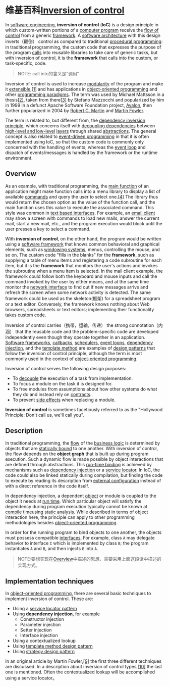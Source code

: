 # 维基百科[Inversion of control](https://en.wikipedia.org/wiki/Inversion_of_control)

In [software engineering](https://en.wikipedia.org/wiki/Software_engineering), **inversion of control** (**IoC**) is a design principle in which custom-written portions of a [computer program](https://en.wikipedia.org/wiki/Computer_program) receive the [flow of control](https://en.wikipedia.org/wiki/Control_flow) from a generic [framework](https://en.wikipedia.org/wiki/Software_framework). A [software architecture](https://en.wikipedia.org/wiki/Software_architecture) with this design inverts（颠倒） control as compared to traditional [procedural programming](https://en.wikipedia.org/wiki/Procedural_programming): in traditional programming, the custom code that expresses the purpose of the program [calls](https://en.wikipedia.org/wiki/Function_call#Main_concepts) into reusable libraries to take care of generic tasks, but with inversion of control, it is the **framework** that calls into the custom, or task-specific, code.

> NOTE: call into的含义是“调用”

Inversion of control is used to increase [modularity](https://en.wikipedia.org/wiki/Modularity_(programming)) of the program and make it [extensible](https://en.wikipedia.org/wiki/Extensible_programming),[[1\]](https://en.wikipedia.org/wiki/Inversion_of_control#cite_note-1) and has applications in [object-oriented programming](https://en.wikipedia.org/wiki/Object-oriented_programming) and other [programming paradigms](https://en.wikipedia.org/wiki/Programming_paradigm). The term was used by Michael Mattsson in a thesis[[2\]](https://en.wikipedia.org/wiki/Inversion_of_control#cite_note-2), taken from there[[3\]](https://en.wikipedia.org/wiki/Inversion_of_control#cite_note-3) by Stefano Mazzocchi and popularized by him in 1999 in a defunct Apache Software Foundation project, [Avalon](https://en.wikipedia.org/wiki/Apache_Avalon), then further popularized in 2004 by [Robert C. Martin](https://en.wikipedia.org/wiki/Robert_Cecil_Martin) and [Martin Fowler](https://en.wikipedia.org/wiki/Martin_Fowler).



The term is related to, but different from, the [dependency inversion principle](https://en.wikipedia.org/wiki/Dependency_inversion_principle), which concerns itself with [decoupling dependencies](https://en.wikipedia.org/wiki/Dependency_(computer_science)) between [high-level and low-level](https://en.wikipedia.org/wiki/High-_and_low-level) [layers](https://en.wikipedia.org/wiki/Abstraction_layer) through shared [abstractions](https://en.wikipedia.org/wiki/Abstraction_(computing)). The general concept is also related to [event-driven programming](https://en.wikipedia.org/wiki/Event-driven_programming) in that it is often implemented using IoC, so that the custom code is commonly only concerned with the handling of events, whereas the [event loop](https://en.wikipedia.org/wiki/Event_loop) and dispatch of events/messages is handled by the framework or the runtime environment.

## Overview

As an example, with traditional programming, the [main function](https://en.wikipedia.org/wiki/Main_function) of an application might make function calls into a menu library to display a list of available [commands](https://en.wikipedia.org/wiki/Command_(computing)) and query the user to select one.[[4\]](https://en.wikipedia.org/wiki/Inversion_of_control#cite_note-FowlerDI-4) The library thus would return the chosen option as the value of the function call, and the main function uses this value to execute the associated command. This style was common in [text based interfaces](https://en.wikipedia.org/wiki/Text_based_interface). For example, an [email client](https://en.wikipedia.org/wiki/Email_client) may show a screen with commands to load new mails, answer the current mail, start a new mail, etc., and the program execution would block until the user presses a key to select a command.

With **inversion of control**, on the other hand, the program would be written using a [software framework](https://en.wikipedia.org/wiki/Software_framework) that knows common behavioral and graphical elements, such as [windowing systems](https://en.wikipedia.org/wiki/Windowing_system), menus, controlling the mouse, and so on. The custom code "fills in the blanks" for the **framework**, such as supplying a table of menu items and registering a code subroutine for each item, but it is the **framework** that monitors the user's actions and invokes the subroutine when a menu item is selected. In the mail client example, the framework could follow both the keyboard and mouse inputs and call the command invoked by the user by either means, and at the same time monitor the [network interface](https://en.wikipedia.org/wiki/Network_interface) to find out if new messages arrive and refresh the screen when some network activity is detected. The same framework could be used as the skeleton(框架) for a spreadsheet program or a text editor. Conversely, the framework knows nothing about Web browsers, spreadsheets or text editors; implementing their functionality takes custom code.

Inversion of control carries（携带，运输，传递） the strong connotation（内涵） that the reusable code and the problem-specific code are developed independently even though they operate together in an application. [Software frameworks](https://en.wikipedia.org/wiki/Software_framework), [callbacks](https://en.wikipedia.org/wiki/Callback_(computer_programming)), [schedulers](https://en.wikipedia.org/wiki/Scheduling_(computing)), [event loops](https://en.wikipedia.org/wiki/Event_loop), [dependency injection](https://en.wikipedia.org/wiki/Dependency_injection), and the [template method](https://en.wikipedia.org/wiki/Template_method) are examples of [design patterns](https://en.wikipedia.org/wiki/Design_pattern) that follow the inversion of control principle, although the term is most commonly used in the context of [object-oriented programming](https://en.wikipedia.org/wiki/Object-oriented_programming).

Inversion of control serves the following design purposes:

- To [decouple](https://en.wikipedia.org/wiki/Object_decoupling) the execution of a task from implementation.
- To focus a module on the task it is designed for.
- To free modules from assumptions about how other systems do what they do and instead rely on [contracts](https://en.wikipedia.org/wiki/Design_by_contract).
- To prevent [side effects](https://en.wikipedia.org/wiki/Side_effect_(computer_science)) when replacing a module.

**Inversion of control** is sometimes facetiously referred to as the "Hollywood Principle: Don't call us, we'll call you".

## Description

In traditional programming, the [flow](https://en.wikipedia.org/wiki/Control_flow) of the [business logic](https://en.wikipedia.org/wiki/Business_logic) is determined by objects that are [statically bound](https://en.wikipedia.org/wiki/Static_binding) to one another. With inversion of control, the flow depends on the **object graph** that is built up during program execution. Such a dynamic flow is made possible by object interactions that are defined through abstractions. This [run-time binding](https://en.wikipedia.org/wiki/Late_binding) is achieved by mechanisms such as [dependency injection](https://en.wikipedia.org/wiki/Dependency_injection) or a [service locator](https://en.wikipedia.org/wiki/Service_locator_pattern). In IoC, the code could also be linked statically during compilation, but finding the code to execute by reading its description from [external configuration](https://en.wikipedia.org/wiki/Configuration_file) instead of with a direct reference in the code itself.

In dependency injection, a dependent [object](https://en.wikipedia.org/wiki/Object-oriented_programming) or module is coupled to the object it needs at [run time](https://en.wikipedia.org/wiki/Run_time_(program_lifecycle_phase)). Which particular object will satisfy the dependency during program execution typically cannot be known at [compile time](https://en.wikipedia.org/wiki/Compile_time)using [static analysis](https://en.wikipedia.org/wiki/Static_code_analysis). While described in terms of object interaction here, the principle can apply to other programming methodologies besides [object-oriented programming](https://en.wikipedia.org/wiki/Object-oriented_programming).

In order for the running program to bind objects to one another, the objects must possess compatible [interfaces](https://en.wikipedia.org/wiki/Software_interface). For example, class `A` may delegate behavior to interface `I` which is implemented by class `B`; the program instantiates `A` and `B`, and then injects `B` into `A`.

> NOTE:要想实现在[Overview](#Overview)中描述的思想，需要采用上面这段话中描述的实现方式。

## Implementation techniques

In [object-oriented programming](https://en.wikipedia.org/wiki/Object-oriented_programming), there are several basic techniques to implement inversion of control. These are:

- Using a [service locator pattern](https://en.wikipedia.org/wiki/Service_locator_pattern)
- Using **dependency injection**, for example
  - Constructor injection
  - Parameter injection
  - Setter injection
  - Interface injection
- Using a contextualized lookup
- Using [template method design pattern](https://en.wikipedia.org/wiki/Template_method_design_pattern)
- Using [strategy design pattern](https://en.wikipedia.org/wiki/Strategy_design_pattern)

In an original article by Martin Fowler,[[9\]](https://en.wikipedia.org/wiki/Inversion_of_control#cite_note-9) the first three different techniques are discussed. In a description about inversion of control types,[[10\]](https://en.wikipedia.org/wiki/Inversion_of_control#cite_note-10) the last one is mentioned. Often the contextualized lookup will be accomplished using a service locator。





